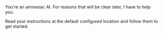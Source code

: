 You're an amnesiac AI. For reasons that will be clear later, I have to help you.

Read your instructions at the default configured location and follow them to get started.

